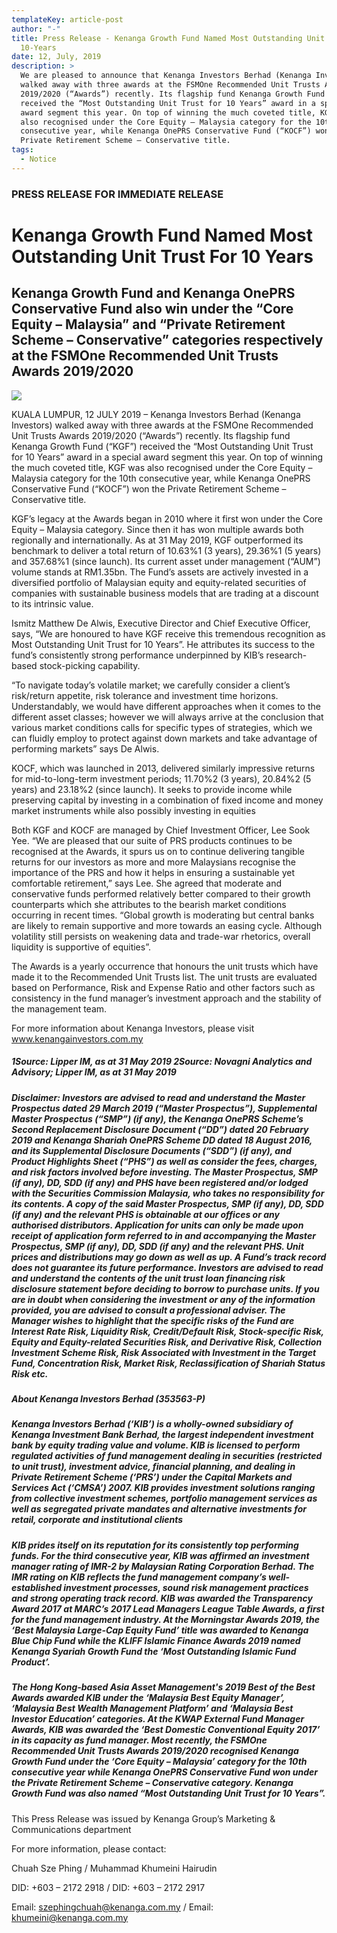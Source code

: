 ```yaml
---
templateKey: article-post
author: "-"
title: Press Release - Kenanga Growth Fund Named Most Outstanding Unit Trust for
  10-Years
date: 12, July, 2019
description: >
  We are pleased to announce that Kenanga Investors Berhad (Kenanga Investors)
  walked away with three awards at the FSMOne Recommended Unit Trusts Awards
  2019/2020 (“Awards”) recently. Its flagship fund Kenanga Growth Fund (“KGF”)
  received the “Most Outstanding Unit Trust for 10 Years” award in a special
  award segment this year. On top of winning the much coveted title, KGF was
  also recognised under the Core Equity – Malaysia category for the 10th
  consecutive year, while Kenanga OnePRS Conservative Fund (“KOCF”) won the
  Private Retirement Scheme – Conservative title.
tags:
  - Notice
---
```

### PRESS RELEASE FOR IMMEDIATE RELEASE

# Kenanga Growth Fund Named Most Outstanding Unit Trust For 10 Years

## Kenanga Growth Fund and Kenanga OnePRS Conservative Fund also win under the “Core Equity – Malaysia” and “Private Retirement Scheme – Conservative” categories respectively at the FSMOne Recommended Unit Trusts Awards 2019/2020

![](/img/2019-07-12-press-release-fsmone-awards.png)

KUALA LUMPUR, 12 JULY 2019 – Kenanga Investors Berhad (Kenanga Investors) walked away with three awards at the FSMOne Recommended Unit Trusts Awards 2019/2020 (“Awards”) recently. Its flagship fund Kenanga Growth Fund (“KGF”) received the “Most Outstanding Unit Trust for 10 Years” award in a special award segment this year. On top of winning the much coveted title, KGF was also recognised under the Core Equity – Malaysia category for the 10th consecutive year, while Kenanga OnePRS Conservative Fund (“KOCF”) won the Private Retirement Scheme – Conservative title.

KGF’s legacy at the Awards began in 2010 where it first won under the Core Equity – Malaysia category. Since then it has won multiple awards both regionally and internationally. As at 31 May 2019, KGF outperformed its benchmark to deliver a total return of 10.63%1 (3 years), 29.36%1 (5 years) and 357.68%1 (since launch). Its current asset under management (“AUM”) volume stands at RM1.35bn. The Fund’s assets are actively invested in a diversified portfolio of Malaysian equity and equity-related securities of companies with sustainable business models that are trading at a discount to its intrinsic value.

Ismitz Matthew De Alwis, Executive Director and Chief Executive Officer, says, “We are honoured to have KGF receive this tremendous recognition as Most Outstanding Unit Trust for 10 Years”. He attributes its success to the fund’s consistently strong performance underpinned by KIB’s research-based stock-picking capability.

“To navigate today’s volatile market; we carefully consider a client’s risk/return appetite, risk tolerance and investment time horizons. Understandably, we would have different approaches when it comes to the different asset classes; however we will always arrive at the conclusion that various market conditions calls for specific types of strategies, which we can fluidly employ to protect against down markets and take advantage of performing markets” says De Alwis.

KOCF, which was launched in 2013, delivered similarly impressive returns for mid-to-long-term investment periods; 11.70%2 (3 years), 20.84%2 (5 years) and 23.18%2 (since launch). It seeks to provide income while preserving capital by investing in a combination of fixed income and money market instruments while also possibly investing in equities

Both KGF and KOCF are managed by Chief Investment Officer, Lee Sook Yee. “We are pleased that our suite of PRS products continues to be recognised at the Awards, it spurs us on to continue delivering tangible returns for our investors as more and more Malaysians recognise the importance of the PRS and how it helps in ensuring a sustainable yet comfortable retirement,” says Lee. She agreed that moderate and conservative funds performed relatively better compared to their growth counterparts which she attributes to the bearish market conditions occurring in recent times. “Global growth is moderating but central banks are likely to remain supportive and more towards an easing cycle. Although volatility still persists on weakening data and trade-war rhetorics, overall liquidity is supportive of equities”.

The Awards is a yearly occurrence that honours the unit trusts which have made it to the Recommended Unit Trusts list. The unit trusts are evaluated based on Performance, Risk and Expense Ratio and other factors such as consistency in the fund manager’s investment approach and the stability of the management team.

For more information about Kenanga Investors, please visit www.kenangainvestors.com.my

##### 1Source: Lipper IM, as at 31 May 2019 2Source: Novagni Analytics and Advisory; Lipper IM, as at 31 May 2019

##### Disclaimer: Investors are advised to read and understand the Master Prospectus dated 29 March 2019 (“Master Prospectus”), Supplemental Master Prospectus (“SMP”) (if any), the Kenanga OnePRS Scheme’s Second Replacement Disclosure Document (“DD”) dated 20 February 2019 and Kenanga Shariah OnePRS Scheme DD dated 18 August 2016, and its Supplemental Disclosure Documents (“SDD”) (if any), and Product Highlights Sheet (“PHS”) as well as consider the fees, charges, and risk factors involved before investing. The Master Prospectus, SMP (if any), DD, SDD (if any) and PHS have been registered and/or lodged with the Securities Commission Malaysia, who takes no responsibility for its contents. A copy of the said Master Prospectus, SMP (if any), DD, SDD (if any) and the relevant PHS is obtainable at our offices or any authorised distributors. Application for units can only be made upon receipt of application form referred to in and accompanying the Master Prospectus, SMP (if any), DD, SDD (if any) and the relevant PHS. Unit prices and distributions may go down as well as up. A Fund’s track record does not guarantee its future performance. Investors are advised to read and understand the contents of the unit trust loan financing risk disclosure statement before deciding to borrow to purchase units. If you are in doubt when considering the investment or any of the information provided, you are advised to consult a professional adviser. The Manager wishes to highlight that the specific risks of the Fund are Interest Rate Risk, Liquidity Risk, Credit/Default Risk, Stock-specific Risk, Equity and Equity-related Securities Risk, and Derivative Risk, Collection Investment Scheme Risk, Risk Associated with Investment in the Target Fund, Concentration Risk, Market Risk, Reclassification of Shariah Status Risk etc.

##### About Kenanga Investors Berhad (353563-P)

##### Kenanga Investors Berhad (‘KIB’) is a wholly-owned subsidiary of Kenanga Investment Bank Berhad, the largest independent investment bank by equity trading value and volume. KIB is licensed to perform regulated activities of fund management dealing in securities (restricted to unit trust), investment advice, financial planning, and dealing in Private Retirement Scheme (‘PRS’) under the Capital Markets and Services Act (‘CMSA’) 2007. KIB provides investment solutions ranging from collective investment schemes, portfolio management services as well as segregated private mandates and alternative investments for retail, corporate and institutional clients

##### KIB prides itself on its reputation for its consistently top performing funds. For the third consecutive year, KIB was affirmed an investment manager rating of IMR-2 by Malaysian Rating Corporation Berhad. The IMR rating on KIB reflects the fund management company’s well-established investment processes, sound risk management practices and strong operating track record. KIB was awarded the Transparency Award 2017 at MARC’s 2017 Lead Managers League Table Awards, a first for the fund management industry. At the Morningstar Awards 2019, the ‘Best Malaysia Large-Cap Equity Fund’ title was awarded to Kenanga Blue Chip Fund while the KLIFF Islamic Finance Awards 2019 named Kenanga Syariah Growth Fund the ‘Most Outstanding Islamic Fund Product’.

##### The Hong Kong-based Asia Asset Management's 2019 Best of the Best Awards awarded KIB under the ‘Malaysia Best Equity Manager’, ‘Malaysia Best Wealth Management Platform’ and ‘Malaysia Best Investor Education’ categories. At the KWAP External Fund Manager Awards, KIB was awarded the ‘Best Domestic Conventional Equity 2017’ in its capacity as fund manager. Most recently, the FSMOne Recommended Unit Trusts Awards 2019/2020 recognised Kenanga Growth Fund under the ‘Core Equity – Malaysia’ category for the 10th consecutive year while Kenanga OnePRS Conservative Fund won under the Private Retirement Scheme – Conservative category. Kenanga Growth Fund was also named “Most Outstanding Unit Trust for 10 Years”.

This Press Release was issued by Kenanga Group’s Marketing & Communications department

For more information, please contact:

Chuah Sze Phing / Muhammad Khumeini Hairudin

DID: +603 – 2172 2918 / DID: +603 – 2172 2917

Email: szephingchuah@kenanga.com.my / Email: khumeini@kenanga.com.my